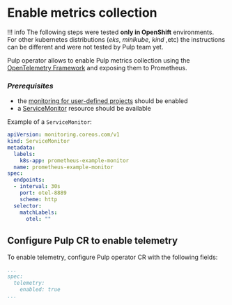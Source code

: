 # Enable metrics collection

!!! info
    The following steps were tested **only in OpenShift** environments.  
    For other kubernetes distributions (*eks*, *minikube*, *kind* ,etc) the instructions
    can be different and were not tested by Pulp team yet.

Pulp operator allows to enable Pulp metrics collection using the [OpenTelemetry Framework](https://opentelemetry.io/) and exposing them to Prometheus.

### *Prerequisites*

* the [monitoring for user-defined projects](https://docs.openshift.com/container-platform/4.13/monitoring/enabling-monitoring-for-user-defined-projects.html) should be enabled
* a [ServiceMonitor](https://docs.openshift.com/container-platform/4.13/monitoring/managing-metrics.html#specifying-how-a-service-is-monitored_managing-metrics) resource should be available

Example of a `ServiceMonitor`:
```yaml
apiVersion: monitoring.coreos.com/v1
kind: ServiceMonitor
metadata:
  labels:
    k8s-app: prometheus-example-monitor
  name: prometheus-example-monitor
spec:
  endpoints:
  - interval: 30s
    port: otel-8889
    scheme: http
  selector:
    matchLabels:
      otel: ""
```

## Configure Pulp CR to enable telemetry

To enable telemetry, configure Pulp operator CR with the following fields:
```yaml
...
spec:
  telemetry:
    enabled: true
...
```
